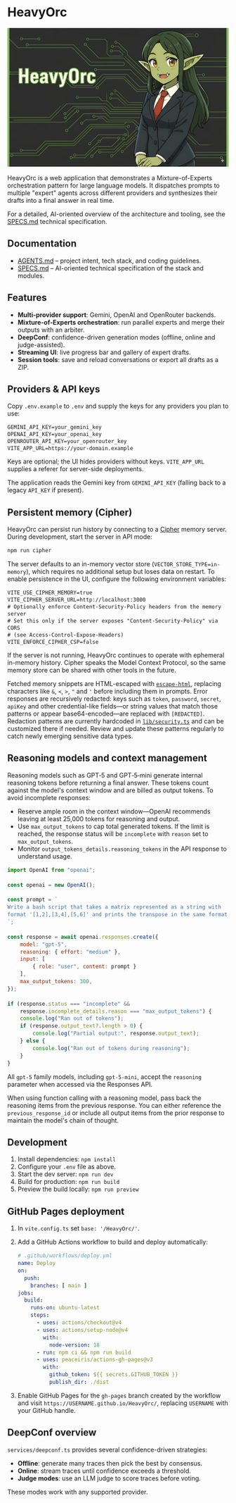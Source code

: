 # HeavyOrc

![HeavyOrc banner](./assets/banner.png)

HeavyOrc is a web application that demonstrates a Mixture-of-Experts orchestration pattern for large language models. It dispatches prompts to multiple "expert" agents across different providers and synthesizes their drafts into a final answer in real time.

For a detailed, AI-oriented overview of the architecture and tooling, see the [SPECS.md](./SPECS.md) technical specification.

## Documentation

- [AGENTS.md](./AGENTS.md) – project intent, tech stack, and coding guidelines.
- [SPECS.md](./SPECS.md) – AI-oriented technical specification of the stack and modules.

## Features

- **Multi-provider support**: Gemini, OpenAI and OpenRouter backends.
- **Mixture-of-Experts orchestration**: run parallel experts and merge their outputs with an arbiter.
- **DeepConf**: confidence-driven generation modes (offline, online and judge-assisted).
- **Streaming UI**: live progress bar and gallery of expert drafts.
- **Session tools**: save and reload conversations or export all drafts as a ZIP.

## Providers & API keys

Copy `.env.example` to `.env` and supply the keys for any providers you plan to use:

```env
GEMINI_API_KEY=your_gemini_key
OPENAI_API_KEY=your_openai_key
OPENROUTER_API_KEY=your_openrouter_key
VITE_APP_URL=https://your-domain.example
```

Keys are optional; the UI hides providers without keys. `VITE_APP_URL` supplies a referer for server-side deployments.

The application reads the Gemini key from `GEMINI_API_KEY` (falling back to a legacy `API_KEY` if present).

## Persistent memory (Cipher)

HeavyOrc can persist run history by connecting to a [Cipher](https://www.npmjs.com/package/@byterover/cipher) memory server. During development, start the server in API mode:

```bash
npm run cipher
```

The server defaults to an in-memory vector store (`VECTOR_STORE_TYPE=in-memory`), which requires no additional setup but loses data on restart. To enable persistence in the UI, configure the following environment variables:

```env
VITE_USE_CIPHER_MEMORY=true
VITE_CIPHER_SERVER_URL=http://localhost:3000
# Optionally enforce Content-Security-Policy headers from the memory server
# Set this only if the server exposes "Content-Security-Policy" via CORS
# (see Access-Control-Expose-Headers)
VITE_ENFORCE_CIPHER_CSP=false
```

If the server is not running, HeavyOrc continues to operate with ephemeral in-memory history. Cipher speaks the Model Context Protocol, so the same memory store can be shared with other tools in the future.

Fetched memory snippets are HTML-escaped with [`escape-html`](https://www.npmjs.com/package/escape-html), replacing characters like `&`, `<`, `>`, `"` and `'` before including them in prompts. Error responses are recursively redacted: keys such as `token`, `password`, `secret`, `apiKey` and other credential-like fields—or string values that match those patterns or appear base64-encoded—are replaced with `[REDACTED]`. Redaction patterns are currently hardcoded in [`lib/security.ts`](./lib/security.ts) and can be customized there if needed.
Review and update these patterns regularly to catch newly emerging sensitive data types.

## Reasoning models and context management

Reasoning models such as GPT‑5 and GPT‑5‑mini generate internal reasoning tokens before returning a final answer. These tokens count against the model's context window and are billed as output tokens. To avoid incomplete responses:

- Reserve ample room in the context window—OpenAI recommends leaving at least 25,000 tokens for reasoning and output.
- Use `max_output_tokens` to cap total generated tokens. If the limit is reached, the response status will be `incomplete` with `reason` set to `max_output_tokens`.
- Monitor `output_tokens_details.reasoning_tokens` in the API response to understand usage.

```javascript
import OpenAI from "openai";

const openai = new OpenAI();

const prompt = `
Write a bash script that takes a matrix represented as a string with
format '[1,2],[3,4],[5,6]' and prints the transpose in the same format.
`;

const response = await openai.responses.create({
    model: "gpt-5",
    reasoning: { effort: "medium" },
    input: [
        { role: "user", content: prompt }
    ],
    max_output_tokens: 300,
});

if (response.status === "incomplete" &&
    response.incomplete_details.reason === "max_output_tokens") {
    console.log("Ran out of tokens");
    if (response.output_text?.length > 0) {
        console.log("Partial output:", response.output_text);
    } else {
        console.log("Ran out of tokens during reasoning");
    }
}
```

All `gpt-5` family models, including `gpt-5-mini`, accept the `reasoning` parameter when accessed via the Responses API.

When using function calling with a reasoning model, pass back the reasoning items from the previous response. You can either reference the `previous_response_id` or include all output items from the prior response to maintain the model's chain of thought.

## Development

1. Install dependencies: `npm install`
2. Configure your `.env` file as above.
3. Start the dev server: `npm run dev`
4. Build for production: `npm run build`
5. Preview the build locally: `npm run preview`

## GitHub Pages deployment

1. In `vite.config.ts` set `base: '/HeavyOrc/'`.
2. Add a GitHub Actions workflow to build and deploy automatically:

   ```yaml
   # .github/workflows/deploy.yml
   name: Deploy
   on:
     push:
       branches: [ main ]
   jobs:
     build:
       runs-on: ubuntu-latest
       steps:
         - uses: actions/checkout@v4
         - uses: actions/setup-node@v4
           with:
             node-version: 18
         - run: npm ci && npm run build
         - uses: peaceiris/actions-gh-pages@v3
           with:
             github_token: ${{ secrets.GITHUB_TOKEN }}
             publish_dir: ./dist
   ```

3. Enable GitHub Pages for the `gh-pages` branch created by the workflow and visit `https://USERNAME.github.io/HeavyOrc/`, replacing `USERNAME` with your GitHub handle.

## DeepConf overview

`services/deepconf.ts` provides several confidence-driven strategies:

- **Offline**: generate many traces then pick the best by consensus.
- **Online**: stream traces until confidence exceeds a threshold.
- **Judge modes**: use an LLM judge to score traces before voting.

These modes work with any supported provider.


